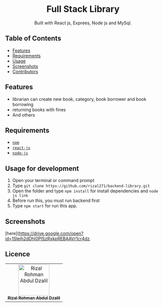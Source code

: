 <h1 align="center">Full Stack Library</h1>

<p align="center">
  Built with React js, Exprees, Node js and MySql.
</p>

## Table of Contents

- [Features](#features)
- [Requirements](#requirements)
- [Usage](#usage-for-development)
- [Screenshots](#screenshots)
- [Contributors](#contributors)


## Features
* librarian can create new book, category, book borrower and book borrowing
* returning books with fines
* And others

## Requirements
* [`npm`](https://www.npmjs.com/get-npm)
* [`react-js`](https://reactjs.org/docs/getting-started.html)
* [`node-js`](https://nodejs.org/en/docs/)

## Usage for development
1. Open your terminal or command prompt
2. Type `git clone https://github.com/rizal271/backend-library.git`
3. Open the folder and type `npm install` for install dependencies and `node js link`
4. Before run this, you must run backend first
5. Type `npm start` for run this app.

## Screenshots

[here](https://drive.google.com/open?id=1Sleih2dDhI0PlSzRxkpREBAAVr1cr4dz.


## Licence
<center>
  <table>
    <tr>
      <td align="center">
        <a href="https://github.com/rizal271">
          <img width="100" src="https://avatars0.githubusercontent.com/u/50235425?s=460&v=4" alt="Rizal Rohman Abdul Dzalil"><br/>
          <sub><b>Rizal Rohman Abdul Dzalil</b></sub>
        </a>
      </td>
    </tr>
  </table>
</center>